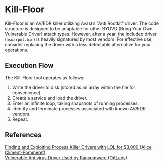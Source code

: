 # Kill-Floor

Kill-Floor is an AV/EDR killer utilizing Avast’s “Anti Rootkit” driver. The code structure is designed to be adaptable for other BYOVD (Bring Your Own Vulnerable Driver) attack types. However, after a year, the included driver (`aswarpot.bin`) is heavily signatured by most vendors. For effective use, consider replacing the driver with a less detectable alternative for your operations.

## Execution Flow

The Kill-Floor tool operates as follows:

1. Write the driver to disk (stored as an array within the file for convenience).
2. Create a service and load the driver.
3. Enter an infinite loop, taking snapshots of running processes.
4. Identify and terminate processes associated with known AV/EDR vendors.
5. Repeat.

## References

[Finding and Exploiting Process Killer Drivers with LOL for $3,000 (Alice Climent-Pommeret)](https://alice.climent-pommeret.red/posts/process-killer-driver/)  
[Vulnerable Antivirus Driver Used by Ransomware (OALabs)](https://www.youtube.com/watch?v=ViWLMfSwGVA)  
